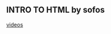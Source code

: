 ## INTRO TO HTML by sofos
[videos](https://drive.google.com/drive/folders/1-uFHrquVabEWMKGmaaB7T6CDV3_wd7s9)
